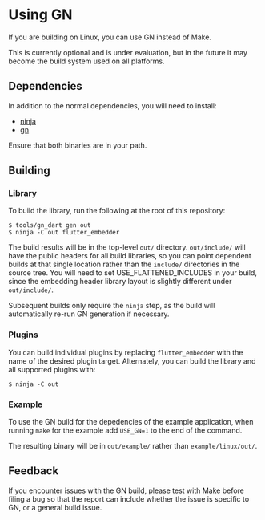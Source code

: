 # Using GN

If you are building on Linux, you can use GN instead of Make.

This is currently optional and is under evaluation, but in the future it may
become the build system used on all platforms.

## Dependencies

In addition to the normal dependencies, you will need to install:
* [ninja](https://github.com/ninja-build/ninja/wiki/Pre-built-Ninja-packages)
* [gn](https://gn.googlesource.com/gn/) 

Ensure that both binaries are in your path.

## Building

### Library

To build the library, run the following at the root of this repository:

```
$ tools/gn_dart gen out
$ ninja -C out flutter_embedder
```

The build results will be in the top-level `out/` directory. `out/include/` will
have the public headers for all build libraries, so you can point dependent
builds at that single location rather than the `include/` directories in the
source tree. You will need to set USE\_FLATTENED\_INCLUDES in your build, since
the embedding header library layout is slightly different under `out/include/`.

Subsequent builds only require the `ninja` step, as the build will automatically
re-run GN generation if necessary.

### Plugins

You can build individual plugins by replacing `flutter_embedder` with the name
of the desired plugin target. Alternately, you can build the library and all
supported plugins with:

```
$ ninja -C out
```

### Example

To use the GN build for the depedencies of the example application, when
running `make` for the example add `USE_GN=1` to the end of the command.

The resulting binary will be in `out/example/` rather than `example/linux/out/`.

## Feedback

If you encounter issues with the GN build, please test with Make before filing
a bug so that the report can include whether the issue is specific to GN, or
a general build issue.
